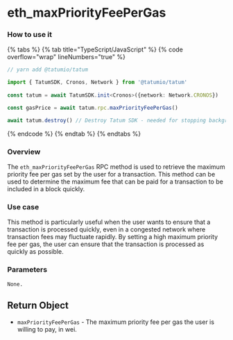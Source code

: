 # eth\_maxPriorityFeePerGas

### How to use it

{% tabs %}
{% tab title="TypeScript/JavaScript" %}
{% code overflow="wrap" lineNumbers="true" %}
```typescript
// yarn add @tatumio/tatum

import { TatumSDK, Cronos, Network } from '@tatumio/tatum'
  
const tatum = await TatumSDK.init<Cronos>({network: Network.CRONOS})

const gasPrice = await tatum.rpc.maxPriorityFeePerGas()

await tatum.destroy() // Destroy Tatum SDK - needed for stopping background jobs
```
{% endcode %}
{% endtab %}
{% endtabs %}

### Overview

The `eth_maxPriorityFeePerGas` RPC method is used to retrieve the maximum priority fee per gas set by the user for a transaction. This method can be used to determine the maximum fee that can be paid for a transaction to be included in a block quickly.

### Use case

This method is particularly useful when the user wants to ensure that a transaction is processed quickly, even in a congested network where transaction fees may fluctuate rapidly. By setting a high maximum priority fee per gas, the user can ensure that the transaction is processed as quickly as possible.

### Parameters

`None.`

## Return Object

* `maxPriorityFeePerGas` - The maximum priority fee per gas the user is willing to pay, in wei.